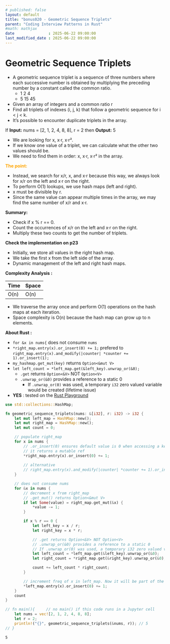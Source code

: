```yaml
---
# published: false
layout: default
title: "bonus020 - Geometric Sequence Triplets"
parent: "Coding Interview Patterns in Rust"
#math: mathjax
date               : 2025-06-22 09:00:00
last_modified_date : 2025-06-22 09:00:00
---
```


# Geometric Sequence Triplets

* A geometric sequence triplet is a sequence of three numbers where each successive number is obtained by multiplying the preceding number by a constant called the common ratio.
    - 1 2 4
    - 5 15 45
* Given an array of integers and a common ratio r
* Find all triplets of indexes (i, j, k) that follow a geometric sequence for i < j < k.
* It’s possible to encounter duplicate triplets in the array.

If **Input:** nums = [2, 1, 2, 4, 8, 8], r = 2 then **Output:** 5

* We are looking for x, x·r, x·r².
* If we know one value of a triplet, we can calculate what the other two values should be.
* We need to find them in order: x, x·r, x·r² in the array.






<span style="color:orange"><b>The point:</b></span>    

- Instead, we search for x/r, x, and x·r because this way, we always look for x/r on the left and x·r on the right.
- To perform O(1) lookups, we use hash maps (left and right).
- x must be divisible by r.
- Since the same value can appear multiple times in the array, we may find the same number of x/r and x·r.

**Summary:**
- Check if x % r == 0.
- Count the occurrences of x/r on the left and x·r on the right.
- Multiply these two counts to get the number of triplets.

**Check the implementation on p23**
* Initially, we store all values in the right hash map.
* We take the first x from the left side of the array.
* Dynamic management of the left and right hash maps.


**Complexity Analysis :**

| Time | Space |
|------|-------|
| O(n) | O(n)  |

- We traverse the array once and perform O(1) operations on the hash maps at each iteration.
- Space complexity is O(n) because the hash map can grow up to n elements.






**About Rust :**
* `for &x in nums{` does not consume ``nums`` 
* `*right_map.entry(x).or_insert(0) += 1;` prefered to `right_map.entry(x).and_modify(|counter| *counter += 1).or_insert(1);`
* ``my_hashmap.get_mut(key)`` returns `Option<&mut V>`
* `let left_count = *left_map.get(&left_key).unwrap_or(&0);`
    * ``.get`` returns ``Option<&V>`` NOT ``Option<V>``
    * ``.unwrap_or(&0)`` provides a reference to a static 0
        * If ``.unwrap_or(0)`` was used, a temporary ``i32`` zero valued variable would be created (lifetime issue) 
* **YES** : tested on the [Rust Playground](https://play.rust-lang.org/)



<!-- <span style="color:red"><b>TODO : </b></span> 
* Add comments in the source code        
 -->


<!-- * <span style="color:lime"><b>Preferred solution?</b></span>      -->





```rust
use std::collections::HashMap;

fn geometric_sequence_triplets(nums: &[i32], r: i32) -> i32 {
    let mut left_map = HashMap::new();
    let mut right_map = HashMap::new();
    let mut count = 0;

    // populate right_map
    for x in nums {
        // .or_insert(0) ensures default value is 0 when accessing a key that doesn't exist
        // it returns a mutable ref
        *right_map.entry(x).or_insert(0) += 1;
        
        // alternative
        // right_map.entry(x).and_modify(|counter| *counter += 1).or_insert(1);
    }

    // does not consume nums
    for &x in nums {
        // decrement x from right_map
        // .get_mut() returns Option<&mut V>
        if let Some(value) = right_map.get_mut(&x) {
            *value -= 1;
        }

        if x % r == 0 {
            let left_key = x / r;
            let right_key = x * r;

            // .get returns Option<&V> NOT Option<V>
            // .unwrap_or(&0) provides a reference to a static 0
            // If .unwrap_or(0) was used, a temporary i32 zero valued variable would be created (lifetime issue) 
            let left_count = *left_map.get(&left_key).unwrap_or(&0);
            let right_count = *right_map.get(&right_key).unwrap_or(&0);

            count += left_count * right_count;
        }

        // increment freq of x in left_map. Now it will be part of the "left" side of the array as we move to the right
        *left_map.entry(x).or_insert(0) += 1;
    }
    count
}

// fn main(){     // no main() if this code runs in a Jupyter cell 
    let nums = vec![2, 1, 2, 4, 8, 8];
    let r = 2;
    println!("{}", geometric_sequence_triplets(&nums, r)); // 5
// }

```

    5

